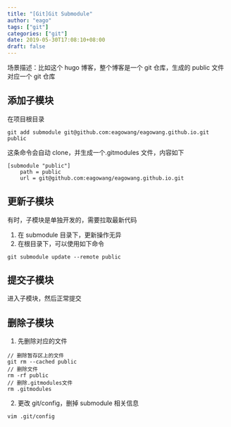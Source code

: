 ```yaml
---
title: "[Git]Git Submodule"
author: "eago"
tags: ["git"]
categories: ["git"]
date: 2019-05-30T17:08:10+08:00
draft: false
---
```


场景描述：比如这个 hugo 博客，整个博客是一个 git 仓库，生成的 public 文件对应一个 git 仓库

## 添加子模块

在项目根目录

```
git add submodule git@github.com:eagowang/eagowang.github.io.git public
```

这条命令会自动 clone，并生成一个.gitmodules 文件，内容如下

```
[submodule "public"]
	path = public
	url = git@github.com:eagowang/eagowang.github.io.git

```

## 更新子模块

有时，子模块是单独开发的，需要拉取最新代码

1. 在 submodule 目录下，更新操作无异
2. 在根目录下，可以使用如下命令

```
git submodule update --remote public
```

## 提交子模块

进入子模块，然后正常提交

## 删除子模块

1. 先删除对应的文件

```
// 删除暂存区上的文件
git rm --cached public
// 删除文件
rm -rf public
// 删除.gitmodules文件
rm .gitmodules
```

2. 更改 git/config，删掉 submodule 相关信息

```
vim .git/config
```
